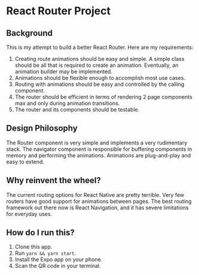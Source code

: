 # React Router Project

## Background

This is my attempt to build a better React Router.  Here are my requirements:

1. Creating route animations should be easy and simple.  A simple class should be all that is required to create an animation.  Eventually, an animation builder may be implemented.
1. Animations should be flexible enough to accomplish most use cases.
1. Routing with animations should be easy and controlled by the calling component.
1. The router should be efficient in terms of rendering 2 page components max and only during animation transitions.
1. The router and its components should be testable.

## Design Philosophy

The Router component is very simple and implements a very rudimentary stack.  The navigator component is responsible for buffering components in memory and performing the animations.  Animations are plug-and-play and easy to extend.

## Why reinvent the wheel?

The current routing options for React Native are pretty terrible.  Very few routers have good support for animations between pages.  The best routing framework out there now is React Navigation, and it has severe limitations for everyday uses.

## How do I run this?

1. Clone this app.
1. Run `yarn && yarn start`.
1. Install the Expo app on your phone.
1. Scan the QR code in your terminal.
